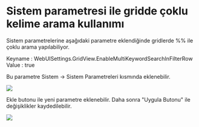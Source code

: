# Sistem parametresi ile gridde çoklu kelime arama kullanımı 

Sistem parametrelerine aşağıdaki parametre eklendiğinde gridlerde %% ile çoklu arama yapılabiliyor.

Keyname : WebUISettings.GridView.EnableMultiKeywordSearchInFilterRow 
Value : true 

Bu parametre Sistem -> Sistem Parametreleri  kısmında eklenebilir. 



![](https://docsbimser.blob.core.windows.net/imagecontainer/Sidebar-e812c9cd-0789-4ea4-b598-916d9c21256c.png)

Ekle butonu ile yeni parametre eklenebilir. Daha sonra "Uygula Butonu" ile değişiklikler kaydedilebilir. 


![](https://docsbimser.blob.core.windows.net/imagecontainer/Sistem%20Parameters-030481cc-c916-4b36-ae5c-5834699b6e8e.png)

